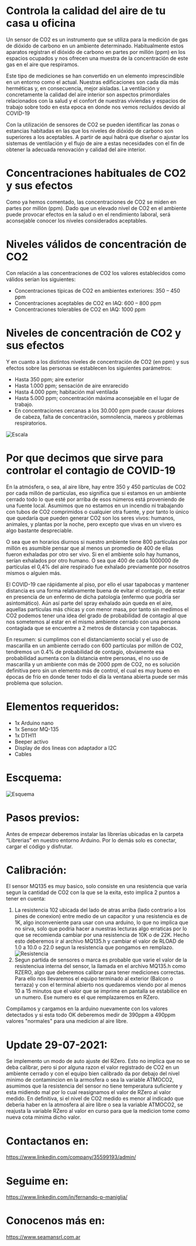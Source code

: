 # Controla la calidad del aire de tu casa u oficina
Un sensor de CO2 es un instrumento que se utiliza para la medición de gas de dióxido de carbono en un ambiente determinado. Habitualmente estos aparatos registran el dióxido de carbono en partes por millón (ppm) en los espacios ocupados y nos ofrecen una muestra de la concentración de este gas en el aire que respiramos.

Este tipo de mediciones se han convertido en un elemento imprescindible en un entorno como el actual. Nuestras edificaciones son cada día más herméticas y, en consecuencia, mejor aisladas. La ventilación y concretamente la calidad del aire interior son aspectos primordiales relacionados con la salud y el confort de nuestras viviendas y espacios de trabajo sobre todo en esta epoca en donde nos vemos recluidos devido al COVID-19

Con la utilización de sensores de CO2 se pueden identificar las zonas o estancias habitadas en las que los niveles de dióxido de carbono son superiores a los aceptables. A partir de aquí habrá que diseñar o ajustar los sistemas de ventilación y el flujo de aire a estas necesidades con el fin de obtener la adecuada renovación y calidad del aire interior.

# Concentraciones habituales de CO2 y sus efectos
Como ya hemos comentado, las concentraciones de CO2 se miden en partes por millón (ppm). Dado que un elevado nivel de CO2 en el ambiente puede provocar efectos en la salud o en el rendimiento laboral, será aconsejable conocer los niveles considerados aceptables.

# Niveles válidos de concentración de CO2
Con relación a las concentraciones de CO2 los valores establecidos como válidos serían los siguientes:

- Concentraciones típicas de CO2 en ambientes exteriores: 350 – 450 ppm
- Concentraciones aceptables de CO2 en IAQ: 600 – 800 ppm
- Concentraciones tolerables de CO2 en IAQ: 1000 ppm

# Niveles de concentración de CO2 y sus efectos
Y en cuanto a los distintos niveles de concentración de CO2 (en ppm) y sus efectos sobre las personas se establecen los siguientes parámetros:

- Hasta 350 ppm; aire exterior
- Hasta 1.000 ppm; sensación de aire enrarecido
- Hasta 4.000 ppm; habitación mal ventilada
- Hasta 5.000 ppm; concentración máxima aconsejable en el lugar de trabajo.
- En concentraciones cercanas a los 30.000 ppm puede causar dolores de cabeza, falta de concentración, somnolencia, mareos y problemas respiratorios.

![Escala](Escalas.jpg)

# Por que decimos que sirve para controlar el contagio de COVID-19
En la atmósfera, o sea, al aire libre, hay entre 350 y 450 partículas de CO2 por cada millón de partículas, eso significa que si estamos en un ambiente cerrado todo lo que esté por arriba de esos números está proveniendo de una fuente local. Asumimos que no estamos en un incendio ni trabajando con tubos de CO2 comprimidos o cualquier otra fuente, y por tanto lo único que quedaría que pueden generar CO2 son los seres vivos: humanos, animales, y plantas por la noche, pero excepto que vivas en un vivero es algo bastante despreciable.

O sea que en horarios diurnos si nuestro ambiente tiene 800 partículas por millón es asumible pensar que al menos un promedio de 400 de ellas fueron exhaladas por otro ser vivo. Si en el ambiente solo hay humanos, serían exhalados por otro humano. O sea que 400 de cada 1000000 de partículas el 0,4% del aire respirado fue exhalado previamente por nosotros mismos o alguien más.

El COVID-19 cae rápidamente al piso, por ello el usar tapabocas y mantener distancia es una forma relativamente buena de evitar el contagio, de estar en presencia de un enfermo de dicha patología (enfermo que podría ser asintomático). Aún así parte del spray exhalado aún queda en el aire, aquellas partículas más chicas y con menor masa, por tanto sin medimos el CO2 podemos tener una idea del grado de probabilidad de contagio al que nos sometemos al estar en el mismo ambiente cerrado con una persona contagiada que se encuentre a 2 metros de distancia y con tapabocas.

En resumen: si cumplimos con el distanciamiento social y el uso de mascarilla en un ambiente cerrado con 600 partículas por millón de CO2, tendremos un 0.4% de probabilidad de contagio, obviamente esa probabilidad aumenta con la distancia entre personas, el no uso de mascarilla y un ambiente con más de 2000 ppm de CO2, no es solución definitiva pero sin un elemento más de control, el cual es muy bueno en épocas de frío en donde tener todo el día la ventana abierta puede ser más problema que solucion.

# Elementos requeridos:
- 1x Arduino nano
- 1x Sensor MQ-135
- 1x DTH11
- Beeper activo
- Display de dos lineas con adaptador a I2C
- Cables

# Escquema:

![Esquema](Esquema.jpg)


# Pasos previos:
Antes de empezar deberemos instalar las librerías ubicadas en la carpeta “Librerias” en nuestro entorno Arduino.
Por lo demás solo es conectar, cargar el código y disfrutar.

# Calibración:
El sensor MQ135 es muy basico, solo consiste en una resistencia que varía segun la cantidad de CO2 con la que se la exita, esto implica 2 puntos a tener en cuenta:
1) La resistencia 102 ubicada del lado de atras arriba (lado contrario a los pines de conexion) entre medio de un capacitor y una resistencia es de 1K, algo inconveniente para usar con una arduino, lo que no implica que no sirva, solo que podria hacer a nuestras lecturas algo erraticas por lo que se recomienda cambiar por una resistencia de 10K o de 22K. Hecho esto deberemos ir al archivo MQ135.h y cambiar el valor de RLOAD de 1.0 a 10.0 o 22.0 segun la resistencia que pongamos en remplazo.
![Resistencia](Resistencia.jpg)
2) Segun partida de sensores o marca es probable que varie el valor de la resistenciua interna del sensor, la llamada en el archivo MQ135.h como RZERO, algo que deberemos calibrar para tener mediciones correctas. Para ello nos llevaremos el equipo terminado al exterior (Balcon o terraza) y con el terminal abierto nos quedaremos viendo por al menos 10 a 15 minutos que el valor que se imprime en pantalla se estabilice en un numero. Ese numero es el que remplazaremos en RZero.

Compilamos y cargamos en la arduino nuevamente con los valores detectados y si esta todo OK deberemos medir de 390ppm a 490ppm valores "normales" para una medicion al aire libre. 

# Update 29-07-2021:
Se implemento un modo de auto ajuste del RZero. Esto no implica que no se deba calibrar, pero si por alguna razon el valor registrado de CO2 en un ambiente cerrado y con el equipo bien calibrado da por debajo del nivel minimo de contamincion en la armosfera o sea la variable ATMOCO2, asumimos que la resistencia del sensor no tiene temperatura suficiente y esta midiendo mal por lo cual reasignamos el valor de RZero al valor medido. 
En definitiva, si el nivel de CO2 medido es menor al indicado que deberia haber en la atmosfera al aire libre o sea la variable ATMOCO2, se reajusta la variable RZero al valor en curso para que la medicion tome como nueva cota minima dicho valor.

# Contactanos en:
https://www.linkedin.com/company/35599193/admin/

# Seguime en:
https://www.linkedin.com/in/fernando-p-maniglia/

# Conocenos más en:
https://www.seamansrl.com.ar

